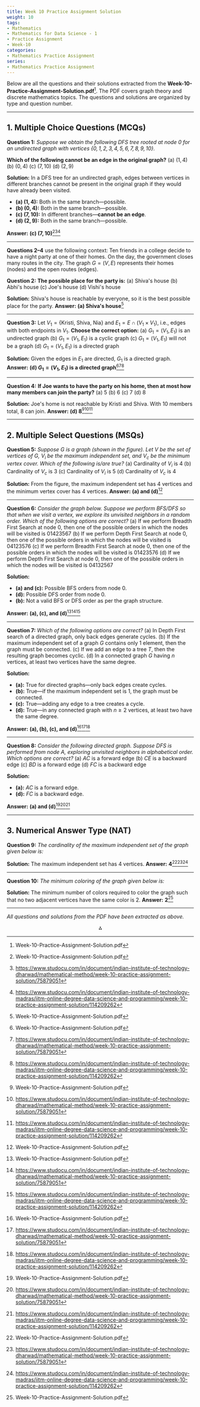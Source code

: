 ```yaml
---
title: Week 10 Practice Assignment Solution
weight: 10
tags: 
- Mathematics
- Mathematics for Data Science - 1
- Practice Assignment
- Week-10
categories:
- Mathematics Practice Assignment
series:
- Mathematics Practice Assignment
---
```


Below are all the questions and their solutions extracted from the **Week-10-Practice-Assignment-Solution.pdf**[^1]. The PDF covers graph theory and discrete mathematics topics. The questions and solutions are organized by type and question number.

---

## **1. Multiple Choice Questions (MCQs)**

**Question 1:**
*Suppose we obtain the following DFS tree rooted at node 0 for an undirected graph with vertices $\{0,1,2,3,4,5,6,7,8,9,10\}$.*

**Which of the following cannot be an edge in the original graph?**
(a) $(1,4)$
(b) $(0,4)$
(c) $(7,10)$
(d) $(2,9)$

**Solution:**
In a DFS tree for an undirected graph, edges between vertices in different branches cannot be present in the original graph if they would have already been visited.

- **(a) $(1,4)$:** Both in the same branch—possible.
- **(b) $(0,4)$:** Both in the same branch—possible.
- **(c) $(7,10)$:** In different branches—**cannot be an edge**.
- **(d) $(2,9)$:** Both in the same branch—possible.

**Answer:** **(c) $(7,10)$**[^1][^2][^3]

---

**Questions 2–4** use the following context:
Ten friends in a college decide to have a night party at one of their homes. On the day, the government closes many routes in the city. The graph $G = (V, E)$ represents their homes (nodes) and the open routes (edges).

**Question 2:**
**The possible place for the party is:**
(a) Shiva's house
(b) Abhi's house
(c) Joe's house
(d) Vishi's house

**Solution:**
Shiva's house is reachable by everyone, so it is the best possible place for the party.
**Answer:** **(a) Shiva's house**[^1]

---

**Question 3:**
Let $V_1 = \{\text{Kristi, Shiva, Nia}\}$ and $E_1 = E \cap (V_1 \times V_1)$, i.e., edges with both endpoints in $V_1$.
**Choose the correct option:**
(a) $G_1 = (V_1, E_1)$ is an undirected graph
(b) $G_1 = (V_1, E_1)$ is a cyclic graph
(c) $G_1 = (V_1, E_1)$ will not be a graph
(d) $G_1 = (V_1, E_1)$ is a directed graph

**Solution:**
Given the edges in $E_1$ are directed, $G_1$ is a directed graph.
**Answer:** **(d) $G_1 = (V_1, E_1)$ is a directed graph**[^1][^2][^3]

---

**Question 4:**
**If Joe wants to have the party on his home, then at most how many members can join the party?**
(a) 5
(b) 6
(c) 7
(d) 8

**Solution:**
Joe's home is not reachable by Kristi and Shiva. With 10 members total, 8 can join.
**Answer:** **(d) 8**[^1][^2][^3]

---

## **2. Multiple Select Questions (MSQs)**

**Question 5:**
*Suppose $G$ is a graph (shown in the figure). Let $V$ be the set of vertices of $G$, $V_i$ be the maximum independent set, and $V_c$ be the minimum vertex cover. Which of the following is/are true?*
(a) Cardinality of $V_i$ is 4
(b) Cardinality of $V_c$ is 3
(c) Cardinality of $V_i$ is 5
(d) Cardinality of $V_c$ is 4

**Solution:**
From the figure, the maximum independent set has 4 vertices and the minimum vertex cover has 4 vertices.
**Answer:** **(a) and (d)**[^1]

---

**Question 6:**
*Consider the graph below. Suppose we perform BFS/DFS so that when we visit a vertex, we explore its unvisited neighbors in a random order. Which of the following options are correct?*
(a) If we perform Breadth First Search at node 0, then one of the possible orders in which the nodes will be visited is 01423567
(b) If we perform Depth First Search at node 0, then one of the possible orders in which the nodes will be visited is 04123576
(c) If we perform Breadth First Search at node 0, then one of the possible orders in which the nodes will be visited is 01423576
(d) If we perform Depth First Search at node 0, then one of the possible orders in which the nodes will be visited is 04132567

**Solution:**

- **(a) and (c):** Possible BFS orders from node 0.
- **(d):** Possible DFS order from node 0.
- **(b):** Not a valid BFS or DFS order as per the graph structure.

**Answer:** **(a), (c), and (d)**[^1][^2][^3]

---

**Question 7:**
*Which of the following options are correct?*
(a) In Depth First search of a directed graph, only back edges generate cycles.
(b) If the maximum independent set of a graph $G$ contains only 1 element, then the graph must be connected.
(c) If we add an edge to a tree $T$, then the resulting graph becomes cyclic.
(d) In a connected graph $G$ having $n$ vertices, at least two vertices have the same degree.

**Solution:**

- **(a):** True for directed graphs—only back edges create cycles.
- **(b):** True—if the maximum independent set is 1, the graph must be connected.
- **(c):** True—adding any edge to a tree creates a cycle.
- **(d):** True—in any connected graph with $n \geq 2$ vertices, at least two have the same degree.

**Answer:** **(a), (b), (c), and (d)**[^1][^2][^3]

---

**Question 8:**
*Consider the following directed graph. Suppose DFS is performed from node A, exploring unvisited neighbors in alphabetical order. Which options are correct?*
(a) $AC$ is a forward edge
(b) $CE$ is a backward edge
(c) $BD$ is a forward edge
(d) $FC$ is a backward edge

**Solution:**

- **(a):** $AC$ is a forward edge.
- **(d):** $FC$ is a backward edge.

**Answer:** **(a) and (d)**[^1][^2][^3]

---

## **3. Numerical Answer Type (NAT)**

**Question 9:**
*The cardinality of the maximum independent set of the graph given below is:*

**Solution:**
The maximum independent set has 4 vertices.
**Answer:** **4**[^1][^2][^3]

---

**Question 10:**
*The minimum coloring of the graph given below is:*

**Solution:**
The minimum number of colors required to color the graph such that no two adjacent vertices have the same color is 2.
**Answer:** **2**[^1]

---

*All questions and solutions from the PDF have been extracted as above.*

<div style="text-align: center">⁂</div>

[^1]: Week-10-Practice-Assignment-Solution.pdf

[^2]: https://www.studocu.com/in/document/indian-institute-of-technology-dharwad/mathematical-method/week-10-practice-assignment-solution/75879051

[^3]: https://www.studocu.com/in/document/indian-institute-of-technology-madras/iitm-online-degree-data-science-and-programming/week-10-practice-assignment-solution/114209262

[^4]: https://www.youtube.com/watch?v=WixAUZo9ycM

[^5]: https://archive.nptel.ac.in/content/storage2/courses/downloads_new/106105171/noc20-cs06_Week_10_Assignment_03.pdf

[^6]: https://www.youtube.com/watch?v=Win-qyjWuv8

[^7]: https://www.scribd.com/document/759779857/Week-10-Practice-Assignment-Solution

[^8]: https://archive.nptel.ac.in/content/storage2/courses/downloads_new/108106173/noc21_ee40_assignment_Week_10.pdf

[^9]: https://www.youtube.com/watch?v=7tt_5fg9ACI

[^10]: https://www.youtube.com/watch?v=4ylFoZ8Rp-8

[^11]: https://gradedassignments.github.io/iit-madras-graded-assignments/

